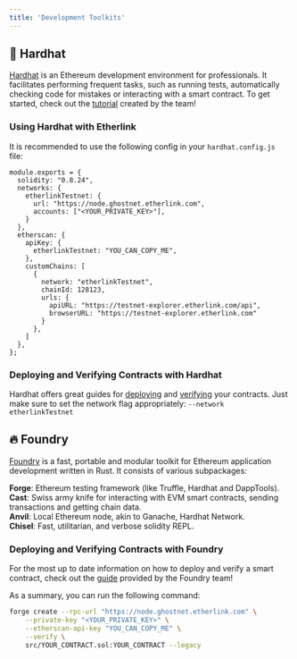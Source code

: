 ```yaml
---
title: 'Development Toolkits'
---
```


## 👷 Hardhat

[Hardhat](https://hardhat.org/) is an Ethereum development environment for professionals. It facilitates performing frequent tasks, such as running tests, automatically checking code for mistakes or interacting with a smart contract. To get started, check out the [tutorial](https://hardhat.org/tutorial) created by the team!

### Using Hardhat with Etherlink

It is recommended to use the following config in your `hardhat.config.js` file:

```
module.exports = {
  solidity: "0.8.24",
  networks: {
    etherlinkTestnet: {
      url: "https://node.ghostnet.etherlink.com",
      accounts: ["<YOUR_PRIVATE_KEY>"],
    }
  },
  etherscan: {
    apiKey: {
      etherlinkTestnet: "YOU_CAN_COPY_ME",
    },
    customChains: [
      {
        network: "etherlinkTestnet",
        chainId: 128123,
        urls: {
          apiURL: "https://testnet-explorer.etherlink.com/api",
          browserURL: "https://testnet-explorer.etherlink.com"
        }
      },
    ]
  },
};
```

### Deploying and Verifying Contracts with Hardhat

Hardhat offers great guides for [deploying](https://hardhat.org/hardhat-runner/docs/guides/deploying) and [verifying](https://hardhat.org/hardhat-runner/docs/guides/verifying) your contracts. Just make sure to set the network flag appropriately: `--network etherlinkTestnet`

## 🔥 Foundry

[Foundry](https://book.getfoundry.sh/) is a fast, portable and modular toolkit for Ethereum application development written in Rust. It consists of various subpackages:

**Forge**: Ethereum testing framework (like Truffle, Hardhat and DappTools).\
**Cast**: Swiss army knife for interacting with EVM smart contracts, sending transactions and getting chain data.\
**Anvil**: Local Ethereum node, akin to Ganache, Hardhat Network.\
**Chisel**: Fast, utilitarian, and verbose solidity REPL.

### Deploying and Verifying Contracts with Foundry

For the most up to date information on how to deploy and verify a smart contract, check out the [guide](https://book.getfoundry.sh/forge/deploying) provided by the Foundry team!

As a summary, you can run the following command:

```bash
forge create --rpc-url "https://node.ghostnet.etherlink.com" \
    --private-key "<YOUR_PRIVATE_KEY>" \
    --etherscan-api-key "YOU_CAN_COPY_ME" \
    --verify \
    src/YOUR_CONTRACT.sol:YOUR_CONTRACT --legacy
```
